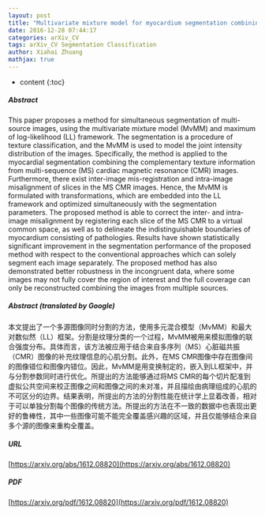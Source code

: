 ```yaml
---
layout: post
title: "Multivariate mixture model for myocardium segmentation combining multi-source images"
date: 2016-12-28 07:44:17
categories: arXiv_CV
tags: arXiv_CV Segmentation Classification
author: Xiahai Zhuang
mathjax: true
---
```


* content
{:toc}

##### Abstract
This paper proposes a method for simultaneous segmentation of multi-source images, using the multivariate mixture model (MvMM) and maximum of log-likelihood (LL) framework. The segmentation is a procedure of texture classification, and the MvMM is used to model the joint intensity distribution of the images. Specifically, the method is applied to the myocardial segmentation combining the complementary texture information from multi-sequence (MS) cardiac magnetic resonance (CMR) images. Furthermore, there exist inter-image mis-registration and intra-image misalignment of slices in the MS CMR images. Hence, the MvMM is formulated with transformations, which are embedded into the LL framework and optimized simultaneously with the segmentation parameters. The proposed method is able to correct the inter- and intra-image misalignment by registering each slice of the MS CMR to a virtual common space, as well as to delineate the indistinguishable boundaries of myocardium consisting of pathologies. Results have shown statistically significant improvement in the segmentation performance of the proposed method with respect to the conventional approaches which can solely segment each image separately. The proposed method has also demonstrated better robustness in the incongruent data, where some images may not fully cover the region of interest and the full coverage can only be reconstructed combining the images from multiple sources.

##### Abstract (translated by Google)
本文提出了一个多源图像同时分割的方法，使用多元混合模型（MvMM）和最大对数似然（LL）框架。分割是纹理分类的一个过程，MvMM被用来模拟图像的联合强度分布。具体而言，该方法被应用于结合来自多序列（MS）心脏磁共振（CMR）图像的补充纹理信息的心肌分割。此外，在MS CMR图像中存在图像间的图像错位和图像内错位。因此，MvMM是用变换制定的，嵌入到LL框架中，并与分割参数同时进行优化。所提出的方法能够通过将MS CMR的每个切片配准到虚拟公共空间来校正图像之间和图像之间的未对准，并且描绘由病理组成的心肌的不可区分的边界。结果表明，所提出的方法的分割性能在统计学上显着改善，相对于可以单独分割每个图像的传统方法。所提出的方法在不一致的数据中也表现出更好的鲁棒性，其中一些图像可能不能完全覆盖感兴趣的区域，并且仅能够结合来自多个源的图像来重构全覆盖。

##### URL
[https://arxiv.org/abs/1612.08820](https://arxiv.org/abs/1612.08820)

##### PDF
[https://arxiv.org/pdf/1612.08820](https://arxiv.org/pdf/1612.08820)

